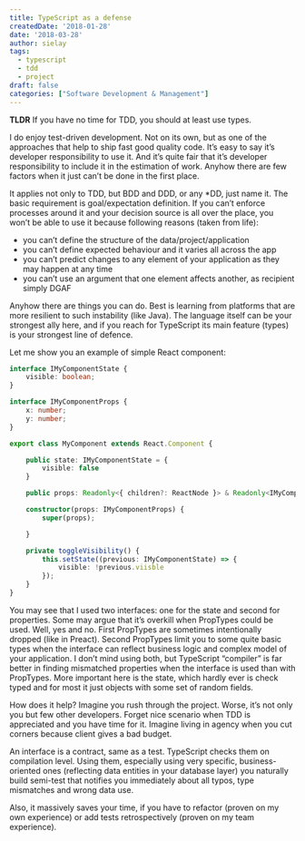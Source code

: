 ```yaml
---
title: TypeScript as a defense
createdDate: '2018-01-28'
date: '2018-03-28'
author: sielay
tags:
  - typescript
  - tdd
  - project
draft: false
categories: ["Software Development & Management"]
---
```


**TLDR** If you have no time for TDD, you should at least use types.

I do enjoy test-driven development. Not on its own, but as one of the approaches that help to ship fast good quality code. It’s easy to say it’s developer responsibility to use it. And it’s quite fair that it’s developer responsibility to include it in the estimation of work. Anyhow there are few factors when it just can’t be done in the first place.

It applies not only to TDD, but BDD and DDD, or any \*DD, just name it. The basic requirement is goal/expectation definition. If you can’t enforce processes around it and your decision source is all over the place, you won’t be able to use it because following reasons (taken from life):

-   you can’t define the structure of the data/project/application
-   you can’t define expected behaviour and it varies all across the app
-   you can’t predict changes to any element of your application as they may happen at any time
-   you can’t use an argument that one element affects another, as recipient simply DGAF

Anyhow there are things you can do. Best is learning from platforms that are more resilient to such instability (like Java). The language itself can be your strongest ally here, and if you reach for TypeScript its main feature (types) is your strongest line of defence.

Let me show you an example of simple React component:

```typescript
interface IMyComponentState {
    visible: boolean;
}

interface IMyComponentProps {
    x: number;
    y: number;
}

export class MyComponent extends React.Component {

    public state: IMyComponentState = {
        visible: false
    }

    public props: Readonly<{ children?: ReactNode }> & Readonly<IMyComponentProps>;

    constructor(props: IMyComponentProps) {        
        super(props);

    }

    private toggleVisibility() {
        this.setState((previous: IMyComponentState) => {
            visible: !previous.viisble
        });
    }
}
```

You may see that I used two interfaces: one for the state and second for properties. Some may argue that it’s overkill when PropTypes could be used. Well, yes and no. First PropTypes are sometimes intentionally dropped (like in Preact). Second PropTypes limit you to some quite basic types when the interface can reflect business logic and complex model of your application. I don’t mind using both, but TypeScript “compiler” is far better in finding mismatched properties when the interface is used than with PropTypes. More important here is the state, which hardly ever is check typed and for most it just objects with some set of random fields.

How does it help? Imagine you rush through the project. Worse, it’s not only you but few other developers. Forget nice scenario when TDD is appreciated and you have time for it. Imagine living in agency when you cut corners because client gives a bad budget.

An interface is a contract, same as a test. TypeScript checks them on compilation level. Using them, especially using very specific, business-oriented ones (reflecting data entities in your database layer) you naturally build semi-test that notifies you immediately about all typos, type mismatches and wrong data use.

Also, it massively saves your time, if you have to refactor (proven on my own experience) or add tests retrospectively (proven on my team experience).
